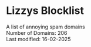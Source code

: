 # Lizzys Blocklist
A list of annoying spam domains<br>
Number of Domains: 206<br>
Last modified: 16-02-2025<br>

